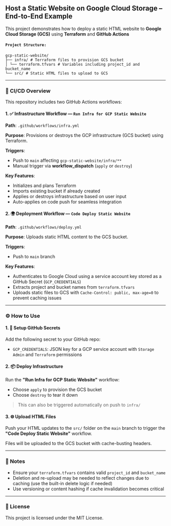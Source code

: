 ## Host a Static Website on Google Cloud Storage – End-to-End Example

This project demonstrates how to deploy a static HTML website to **Google Cloud Storage (GCS)** using **Terraform** and **GitHub Actions**

#### `Project Structure:`
~~~~
gcp-static-website/
├── infra/ # Terraform files to provision GCS bucket
│ └── terraform.tfvars # Variables including project_id and bucket_name
└── src/ # Static HTML files to upload to GCS
~~~~

---

### 🚀 CI/CD Overview

This repository includes two GitHub Actions workflows:

#### 1. ✅ Infrastructure Workflow — `Run Infra for GCP Static Website`

**Path**: `.github/workflows/infra.yml`

**Purpose**: Provisions or destroys the GCP infrastructure (GCS bucket) using Terraform.

**Triggers**:
- Push to `main` affecting `gcp-static-website/infra/**`
- Manual trigger via **workflow_dispatch** (`apply` or `destroy`)

**Key Features**:
- Initializes and plans Terraform
- Imports existing bucket if already created
- Applies or destroys infrastructure based on user input
- Auto-applies on code push for seamless integration

#### 2. 🌍 Deployment Workflow — `Code Deploy Static Website`

**Path**: `.github/workflows/deploy.yml`

**Purpose**: Uploads static HTML content to the GCS bucket.

**Triggers**:
- Push to `main` branch

**Key Features**:
- Authenticates to Google Cloud using a service account key stored as a GitHub Secret (`GCP_CREDENTIALS`)
- Extracts project and bucket names from `terraform.tfvars`
- Uploads static files to GCS with `Cache-Control: public, max-age=0` to prevent caching issues

---

### ⚙️ How to Use

#### 1. 🔐 Setup GitHub Secrets

Add the following secret to your GitHub repo:

- `GCP_CREDENTIALS`: JSON key for a GCP service account with `Storage Admin` and `Terraform` permissions

#### 2. 📦 Deploy Infrastructure

Run the **"Run Infra for GCP Static Website"** workflow:

- Choose `apply` to provision the GCS bucket
- Choose `destroy` to tear it down

> This can also be triggered automatically on push to `infra/`

#### 3. 🌐 Upload HTML Files

Push your HTML updates to the `src/` folder on the `main` branch to trigger the **"Code Deploy Static Website"** workflow.

Files will be uploaded to the GCS bucket with cache-busting headers.

---

### 📌 Notes

- Ensure your `terraform.tfvars` contains valid `project_id` and `bucket_name`
- Deletion and re-upload may be needed to reflect changes due to caching (use the built-in delete logic if needed)
- Use versioning or content hashing if cache invalidation becomes critical

---

### 📄 License

This project is licensed under the MIT License.


